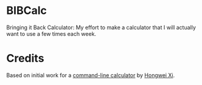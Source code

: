 BIBCalc
=======

Bringing it Back Calculator: My effort to make a calculator that I will actually want to use a few times each week.



Credits
=======

Based on initial work for a [command-line calculator](https://github.com/githwxi/ATS-Postiats-contrib/tree/master/projects/SMALL/Calculator) by [Hongwei Xi](http://www.cs.bu.edu/~hwxi/).
